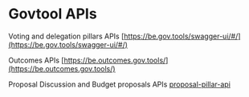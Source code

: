 # Govtool APIs

Voting and delegation pillars APIs [https://be.gov.tools/swagger-ui/#/](https://be.gov.tools/swagger-ui/#/)

Outcomes APIs [https://be.outcomes.gov.tools/](https://be.outcomes.gov.tools/)

Proposal Discussion and Budget proposals APIs [proposal-pillar-api](proposal-pillar-api/ "mention")
